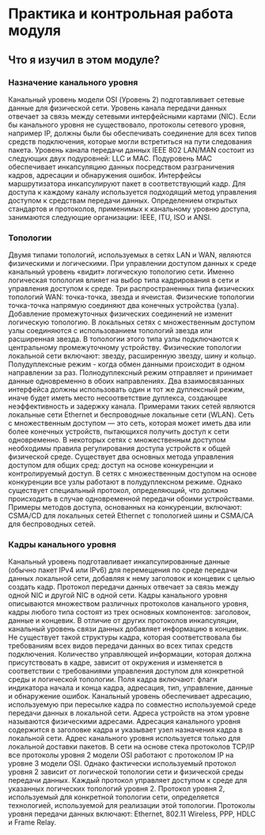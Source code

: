 # Практика и контрольная работа модуля

<!-- 6.4.1 -->

## Что я изучил в этом модуле?

### **Назначение канального уровня**

Канальный уровень модели OSI (Уровень 2) подготавливает сетевые данные для физической сети. Уровень канала передачи данных отвечает за связь между сетевыми интерфейсными картами (NIC). Если бы канального уровня не существовало, протоколы сетевого уровня, например IP, должны были бы обеспечивать соединение для всех типов средств подключения, которые могли встретиться на пути следования пакета. Уровень канала передачи данных IEEE 802 LAN/MAN состоит из следующих двух подуровней: LLC и MAC. Подуровень MAC обеспечивает инкапсуляцию данных посредством разграничения кадров, адресации и обнаружения ошибок. Интерфейсы маршрутизатора инкапсулируют пакет в соответствующий кадр. Для доступа к каждому каналу используется подходящий метод управления доступом к средствам передачи данных. Определением открытых стандартов и протоколов, применимых к канальному уровню доступа, занимаются следующие организации: IEEE, ITU, ISO и ANSI.

### **Топологии**

Двумя типами топологий, используемых в сетях LAN и WAN, являются физическими и логическими. При управлении доступом данных к среде канальный уровень «видит» логическую топологию сети. Именно логическая топология влияет на выбор типа кадрирования в сети и управления доступом к среде. Три распространенных типа физических топологий WAN: точка-точка, звезда и ячеистая. Физические топологии точка-точка напрямую соединяют два конечных устройства (узла). Добавление промежуточных физических соединений не изменит логическую топологию. В локальных сетях с множественным доступом узлы соединяются с использованием топологий звезда или расширенная звезда. В топологии этого типа узлы подключаются к центральному промежуточному устройству. Физические топологии локальной сети включают: звезду, расширенную звезду, шину и кольцо. Полудуплексные режим - когда обмен данными происходит в одном направлении за раз. Полнодуплексный режим отправляет и принимает данные одновременно в обоих направлениях. Два взаимосвязанных интерфейса должны использовать один и тот же дуплексный режим, иначе будет иметь место несоответствие дуплекса, создающее неэффективность и задержку канала. Примерами таких сетей являются локальные сети Ethernet и беспроводные локальные сети (WLAN). Сеть с множественным доступом — это сеть, которая может иметь два или более конечных устройств, пытающихся получить доступ к сети одновременно. В некоторых сетях с множественным доступом необходимы правила регулирования доступа устройств к общей физической среде. Существует два основных метода управления доступом для общих сред: доступ на основе конкуренции и контролируемый доступ. В сетях с множественным доступом на основе конкуренции все узлы работают в полудуплексном режиме. Однако существует специальный протокол, определяющий, что должно происходить в случае одновременной передачи обоими устройствами. Примеры методов доступа, основанных на конкуренции, включают: CSMA/CD для локальных сетей Ethernet с топологией шины и CSMA/CA для беспроводных сетей.

### **Кадры канального уровня**

Канальный уровень подготавливает инкапсулированные данные (обычно пакет IPv4 или IPv6) для перемещения по среде передачи данных локальной сети, добавляя к нему заголовок и концевик с целью создать кадр. Протокол передачи данных отвечает за связь между одной NIC и другой NIC в одной сети. Кадры канального уровня описываются множеством различных протоколов канального уровня, кадры любого типа состоят из трех основных компонентов: заголовок, данные и концевик. В отличие от других протоколов инкапсуляции, канальный уровень связи данных добавляет информацию в концевик. Не существует такой структуры кадра, которая соответствовала бы требованиям всех видов передачи данных во всех типах средств подключения. Количество управляющей информации, которая должна присутствовать в кадре, зависит от окружения и изменяется в соответствии с требованиями управления доступом для конкретной среды и логической топологии. Поля кадра включают: флаги индикатора начала и конца кадра, адресация, тип, управление, данные и обнаружение ошибок. Канальный уровень обеспечивает адресацию, используемую при пересылке кадра по совместно используемой среде передачи данных в локальной сети. Адреса устройств на этом уровне называются физическими адресами. Адресация канального уровня содержится в заголовке кадра и указывает узел назначения кадра в локальной сети. Адрес канального уровня используется только для локальной доставки пакетов. В сети на основе стека протоколов TCP/IP все протоколы уровня 2 модели OSI работают с протоколом IP на уровне 3 модели OSI. Однако фактически используемый протокол уровня 2 зависит от логической топологии сети и физической среды передачи данных. Каждый протокол управляет доступом к среде для указанных логических топологий уровня 2. Протокол уровня 2, используемый для конкретной топологии сети, определяется технологией, используемой для реализации этой топологии. Протоколы уровня передачи данных включают: Ethernet, 802.11 Wireless, PPP, HDLC и Frame Relay.